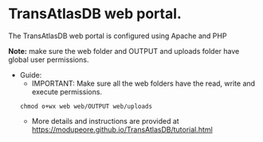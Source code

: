 # TransAtlasDB web portal.

The TransAtlasDB web portal is configured using Apache and PHP

**Note:** make sure the web folder and OUTPUT and uploads folder have global user permissions.

- Guide:
	* IMPORTANT: Make sure all the web folders have the read, write and execute permissions.
	```
	chmod o+wx web web/OUTPUT web/uploads
	```
	* More details and instructions are provided at https://modupeore.github.io/TransAtlasDB/tutorial.html

